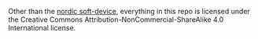 Other than the [nordic soft-device](firmware/nrf-soft-device/LICENSE), everything in this repo is licensed under the Creative Commons Attribution-NonCommercial-ShareAlike 4.0 International license.
